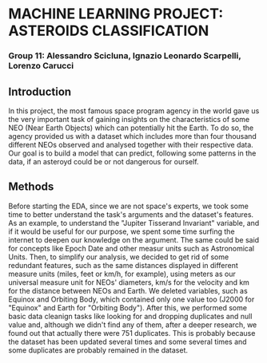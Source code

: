 # MACHINE LEARNING PROJECT: ASTEROIDS CLASSIFICATION
### Group 11: Alessandro Scicluna, Ignazio Leonardo Scarpelli, Lorenzo Carucci

## Introduction
In this project, the most famous space program agency in the world gave us the very important task of gaining insights on the characteristics of some NEO (Near Earth Objects) which can potentially hit the Earth. To do so, the agency provided us with a dataset which includes more than four thousand different NEOs observed and analysed together with their respective data. Our goal is to build a model that can predict, following some patterns in the data, if an asteroyd could be or not dangerous for ourself.  

## Methods
Before starting the EDA, since we are not space's experts, we took some time to better understand the task's arguments and the dataset's features. As an example, to understand the "Jupiter Tisserand Invariant" variable, and if it would be useful for our purpose, we spent some time surfing the internet to deepen our knowledge on the argument. The same could be said for concepts like Epoch Date and other measur units such as Astronomical Units. Then, to simplify our analysis, we decided to get rid of some redundant features, such as the same distances displayed in different measure units (miles, feet or km/h, for example), using meters as our universal measure unit for NEOs' diameters, km/s for the velocity and km for the distance between NEOs and Earth. We deleted variables, such as Equinox and Orbiting Body, which contained only one value too (J2000 for "Equinox" and Earth for "Orbiting Body"). After this, we performed some basic data cleanign tasks like looking for and dropping duplicates and null value and, although we didn't find any of them, after a deeper research, we found out that actually there were 751 duplicates. This is probably because the dataset has been updated several times and some several times and some duplicates are probably remained in the dataset.                  
